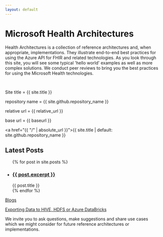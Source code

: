 ```yaml
---
layout: default
---
```


# Microsoft Health Architectures 
Health Architectures is a collection of reference architectures and, when appropriate, implementations. They illustrate end-to-end best practices for using the Azure API for FHIR and related technologies.  As you look through this site, you will see some typical 'hello world' examples as well as more complex solutions. We conduct peer reviews to bring you the best practices for using the Microsoft Health technologies. 

<br>

Site title = {{ site.title }} 

repository name = {{ site.github.repository_name }} 

relative url = {{ relative_url }}

base url = {{ baseurl }}

<a href="{{ "/" | absolute_url }}">{{ site.title | default: site.github.repository_name }}</a>


<h2>Latest Posts</h2>

<ul>
  {% for post in site.posts %}
    <li>
      <h3><a href="{{ post.url }}">{{ post.excerpt }}</a></h3> 
          {{ post.title }}
    </li>
  {% endfor %}
</ul>




[Blogs](./_posts/blog.html)

[Exporting Data to HIVE, HDFS or Azure DataBricks](./_posts/2020-07-24-exportingDataToHive)




We invite you to ask questions, make suggestions and share use cases which we might consider for future reference architectures or implementations.
